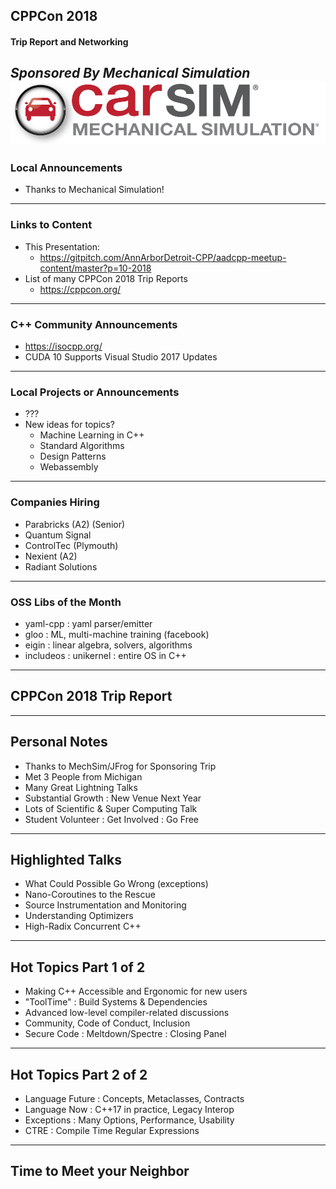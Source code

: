 ## CPPCon 2018
#### Trip Report and Networking
*Sponsored By Mechanical Simulation*  
![Carsim Logo](/assets/image/logo/carsim.png)
---
### Local Announcements
* Thanks to Mechanical Simulation!

---
### Links to Content
* This Presentation: 
    * https://gitpitch.com/AnnArborDetroit-CPP/aadcpp-meetup-content/master?p=10-2018
* List of many CPPCon 2018 Trip Reports
    * https://cppcon.org/

---
### C++ Community Announcements
* https://isocpp.org/
* CUDA 10 Supports Visual Studio 2017 Updates

---
### Local Projects or Announcements
* ???
* New ideas for topics?
    * Machine Learning in C++
    * Standard Algorithms
	* Design Patterns
    * Webassembly
    
---
### Companies Hiring
* Parabricks (A2) (Senior)
* Quantum Signal 
* ControlTec (Plymouth)
* Nexient (A2)
* Radiant Solutions

---
### OSS Libs of the Month
* yaml-cpp : yaml parser/emitter
* gloo : ML, multi-machine training (facebook)
* eigin : linear algebra, solvers, algorithms
* includeos : unikernel : entire OS in C++ 
---
## CPPCon 2018 Trip Report
---
## Personal Notes
* Thanks to MechSim/JFrog for Sponsoring Trip
* Met 3 People from Michigan
* Many Great Lightning Talks
* Substantial Growth : New Venue Next Year
* Lots of Scientific & Super Computing Talk
* Student Volunteer : Get Involved : Go Free
---
## Highlighted Talks
* What Could Possible Go Wrong (exceptions)
* Nano-Coroutines to the Rescue
* Source Instrumentation and Monitoring
* Understanding Optimizers
* High-Radix Concurrent C++
---
## Hot Topics Part 1 of 2
* Making C++ Accessible and Ergonomic for new users
* "ToolTime" : Build Systems & Dependencies
* Advanced low-level compiler-related discussions
* Community, Code of Conduct, Inclusion
* Secure Code : Meltdown/Spectre : Closing Panel
---
## Hot Topics Part 2 of 2
* Language Future : Concepts, Metaclasses, Contracts
* Language Now : C++17 in practice, Legacy Interop
* Exceptions : Many Options, Performance, Usability
* CTRE : Compile Time Regular Expressions 
---
## Time to Meet your Neighbor


    